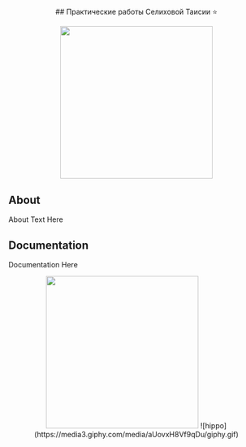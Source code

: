 ## 
<p align="center">
      ## Практические работы Селиховой Таисии ⭐
</p>

<p align="center">
      <img src="https://i.pinimg.com/736x/72/eb/5a/72eb5a580ee9d763bd156094e7ed4e6e.jpg" width="300">

</p>

## About

About Text Here

## Documentation

Documentation Here

<p align="center">
      <img src="https://tenor.com/ru/view/beaver-carrot-heart-eating-nibbling-gif-8805641863019250477" width="300">
      ![hippo](https://media3.giphy.com/media/aUovxH8Vf9qDu/giphy.gif)
</p>
